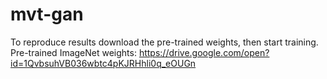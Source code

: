 # mvt-gan

To reproduce results download the pre-trained weights, then start training. Pre-trained ImageNet weights: https://drive.google.com/open?id=1QvbsuhVB036wbtc4pKJRHhli0q_eOUGn
